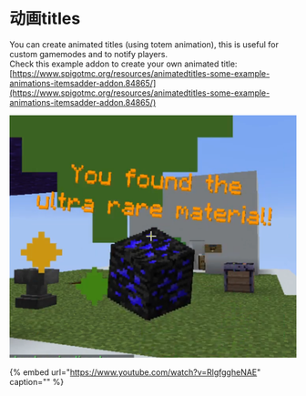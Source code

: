 # 动画titles

You can create animated titles \(using totem animation\), this is useful for custom gamemodes and to notify players.  
Check this example addon to create your own animated title: [https://www.spigotmc.org/resources/animatedtitles-some-example-animations-itemsadder-addon.84865/](https://www.spigotmc.org/resources/animatedtitles-some-example-animations-itemsadder-addon.84865/)

![](../../../.gitbook/assets/image%20%2829%29.png)

{% embed url="https://www.youtube.com/watch?v=RlgfggheNAE" caption="" %}

